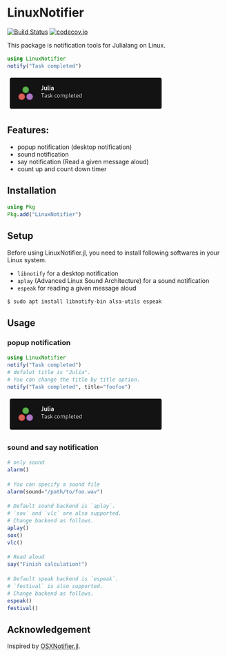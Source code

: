 # LinuxNotifier
[![Build Status](https://travis-ci.org/goropikari/LinuxNotifier.jl.svg?branch=master)](https://travis-ci.org/goropikari/LinuxNotifier.jl)
[![codecov.io](http://codecov.io/github/goropikari/LinuxNotifier.jl/coverage.svg?branch=master)](http://codecov.io/github/goropikari/LinuxNotifier.jl?branch=master)

This package is notification tools for Julialang on Linux.

```julia
using LinuxNotifier
notify("Task completed")
```
![Screenshot of a Notification](./pictures/linuxpopup.png?raw=true)

## Features:
- popup notification (desktop notification)
- sound notification
- say notification (Read a given message aloud)
- count up and count down timer

## Installation
```julia
using Pkg
Pkg.add("LinuxNotifier")
```

## Setup
Before using LinuxNotifier.jl, you need to install following softwares in your Linux system.
- `libnotify` for a desktop notification
- `aplay` (Advanced Linux Sound Architecture) for a sound notification
- `espeak` for reading a given message aloud

```bash
$ sudo apt install libnotify-bin alsa-utils espeak
```

## Usage
### popup notification
```julia
using LinuxNotifier
notify("Task completed")
# defalut title is "Julia".
# You can change the title by title option.
notify("Task completed", title="foofoo")
```

![Screenshot of a Notification](./pictures/linuxpopup.png?raw=true)


### sound and say notification
```julia
# only sound
alarm()

# You can specify a sound file
alarm(sound="/path/to/foo.wav")

# Default sound backend is `aplay`.
# `sox` and `vlc` are also supported.
# Change backend as follows.
aplay()
sox()
vlc()

# Read aloud
say("Finish calculation!")

# Default speak backend is `espeak`.
# `festival` is also supported.
# Change backend as follows.
espeak()
festival()
```

## Acknowledgement
Inspired by [OSXNotifier.jl](https://github.com/jonasrauber/OSXNotifier.jl).
